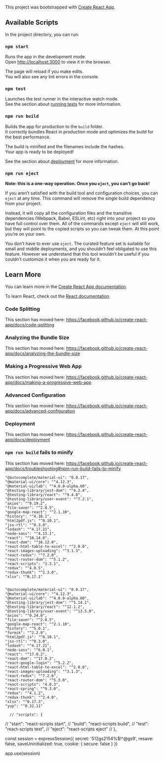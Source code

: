 This project was bootstrapped with [Create React App](https://github.com/facebook/create-react-app).

## Available Scripts

In the project directory, you can run:

### `npm start`

Runs the app in the development mode.<br />
Open [http://localhost:3000](http://localhost:3000) to view it in the browser.

The page will reload if you make edits.<br />
You will also see any lint errors in the console.

### `npm test`

Launches the test runner in the interactive watch mode.<br />
See the section about [running tests](https://facebook.github.io/create-react-app/docs/running-tests) for more information.

### `npm run build`

Builds the app for production to the `build` folder.<br />
It correctly bundles React in production mode and optimizes the build for the best performance.

The build is minified and the filenames include the hashes.<br />
Your app is ready to be deployed!

See the section about [deployment](https://facebook.github.io/create-react-app/docs/deployment) for more information.

### `npm run eject`

**Note: this is a one-way operation. Once you `eject`, you can’t go back!**

If you aren’t satisfied with the build tool and configuration choices, you can `eject` at any time. This command will remove the single build dependency from your project.

Instead, it will copy all the configuration files and the transitive dependencies (Webpack, Babel, ESLint, etc) right into your project so you have full control over them. All of the commands except `eject` will still work, but they will point to the copied scripts so you can tweak them. At this point you’re on your own.

You don’t have to ever use `eject`. The curated feature set is suitable for small and middle deployments, and you shouldn’t feel obligated to use this feature. However we understand that this tool wouldn’t be useful if you couldn’t customize it when you are ready for it.

## Learn More

You can learn more in the [Create React App documentation](https://facebook.github.io/create-react-app/docs/getting-started).

To learn React, check out the [React documentation](https://reactjs.org/).

### Code Splitting

This section has moved here: https://facebook.github.io/create-react-app/docs/code-splitting

### Analyzing the Bundle Size

This section has moved here: https://facebook.github.io/create-react-app/docs/analyzing-the-bundle-size

### Making a Progressive Web App

This section has moved here: https://facebook.github.io/create-react-app/docs/making-a-progressive-web-app

### Advanced Configuration

This section has moved here: https://facebook.github.io/create-react-app/docs/advanced-configuration

### Deployment

This section has moved here: https://facebook.github.io/create-react-app/docs/deployment

### `npm run build` fails to minify

This section has moved here: https://facebook.github.io/create-react-app/docs/troubleshooting#npm-run-build-fails-to-minify


    "@autocomplete/material-ui": "0.0.17",
    "@material-ui/core": "^4.12.3",
    "@material-ui/lab": "^4.0.0-alpha.60",
    "@testing-library/jest-dom": "^4.2.4",
    "@testing-library/react": "^9.4.0",
    "@testing-library/user-event": "^7.2.1",
    "axios": "^0.19.2",
    "file-saver": "^2.0.5",
    "google-map-react": "^2.1.10",
    "history": "^4.10.1",
    "html2pdf.js": "^0.10.1",
    "jss-rtl": "^0.3.0",
    "lodash": "^4.17.21",
    "node-sass": "^4.13.1",
    "react": "^16.14.0",
    "react-dom": "^16.12.0",
    "react-html-table-to-excel": "^2.0.0",
    "react-images-uploading": "^3.1.3",
    "react-redux": "^7.2.0",
    "react-router-dom": "^5.1.2",
    "react-scripts": "3.3.1",
    "redux": "^4.0.5",
    "redux-thunk": "^2.3.0",
    "xlsx": "^0.17.1"


    "@autocomplete/material-ui": "0.0.17",
    "@material-ui/core": "^4.12.3",
    "@material-ui/lab": "^4.0.0-alpha.60",
    "@testing-library/jest-dom": "^5.14.1",
    "@testing-library/react": "^12.1.2",
    "@testing-library/user-event": "^13.5.0",
    "axios": "^0.24.0",
    "file-saver": "^2.0.5",
    "google-map-react": "^2.1.10",
    "history": "^5.0.1",
    "formik": "^2.2.9",
    "html2pdf.js": "^0.10.1",
    "jss-rtl": "^0.3.0",
    "lodash": "^4.17.21",
    "node-sass": "^6.0.1",
    "react": "^17.0.2",
    "react-dom": "^17.0.2",
    "react-google-login": "^5.2.2",
    "react-html-table-to-excel": "^2.0.0",
    "react-images-uploading": "^3.1.3",
    "react-redux": "^7.2.6",
    "react-router-dom": "^5.3.0",
    "react-scripts": "4.0.3",
    "react-spring": "^9.3.0",
    "redux": "^4.1.2",
    "redux-thunk": "^2.4.0",
    "xlsx": "^0.17.3",
    "yup": "^0.32.11"

      // "scripts": {
  //   "start": "react-scripts start",
  //   "build": "react-scripts build",
  //   "test": "react-scripts test",
  //   "eject": "react-scripts eject"
  // },

  const session = expressSession({
    secret: '512gs2154%$!^@gs9',
    resave: false,
    saveUninitialized: true,
    cookie: { secure: false }
})

app.use(session)
